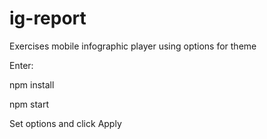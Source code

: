 # ig-report

Exercises mobile infographic player using options for theme

Enter:

   npm install

   npm start

Set options and click Apply
